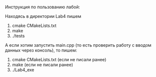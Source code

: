 Инструкция по пользованию лабой: 

Находясь в директории Lab4 пишем
1. cmake СMakeLists.txt
2. make
3. ./tests

А если хотим запустить main.cpp (то есть проверить работу с вводом данных через консоль), то пишем:
1. cmake СMakeLists.txt (если не писали ранее)
2. make (если не писали ранее)
3. ./Lab4_exe
